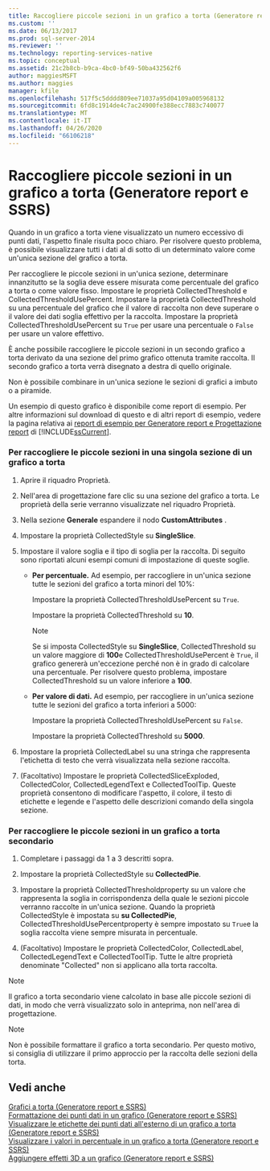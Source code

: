 ```yaml
---
title: Raccogliere piccole sezioni in un grafico a torta (Generatore report e SSRS) | Microsoft Docs
ms.custom: ''
ms.date: 06/13/2017
ms.prod: sql-server-2014
ms.reviewer: ''
ms.technology: reporting-services-native
ms.topic: conceptual
ms.assetid: 21c2b8cb-b9ca-4bc0-bf49-50ba432562f6
author: maggiesMSFT
ms.author: maggies
manager: kfile
ms.openlocfilehash: 517f5c5dddd809ee71037a95d04109a005968132
ms.sourcegitcommit: 6fd8c1914de4c7ac24900fe388ecc7883c740077
ms.translationtype: MT
ms.contentlocale: it-IT
ms.lasthandoff: 04/26/2020
ms.locfileid: "66106218"
---
```

# <a name="collect-small-slices-on-a-pie-chart-report-builder-and-ssrs"></a>Raccogliere piccole sezioni in un grafico a torta (Generatore report e SSRS)
  Quando in un grafico a torta viene visualizzato un numero eccessivo di punti dati, l'aspetto finale risulta poco chiaro. Per risolvere questo problema, è possibile visualizzare tutti i dati al di sotto di un determinato valore come un'unica sezione del grafico a torta.  
  
 Per raccogliere le piccole sezioni in un'unica sezione, determinare innanzitutto se la soglia deve essere misurata come percentuale del grafico a torta o come valore fisso. Impostare le proprietà CollectedThreshold e CollectedThresholdUsePercent. Impostare la proprietà CollectedThreshold su una percentuale del grafico che il valore di raccolta non deve superare o il valore dei dati soglia effettivo per la raccolta. Impostare la proprietà CollectedThresholdUsePercent su `True` per usare una percentuale o `False` per usare un valore effettivo.  
  
 È anche possibile raccogliere le piccole sezioni in un secondo grafico a torta derivato da una sezione del primo grafico ottenuta tramite raccolta. Il secondo grafico a torta verrà disegnato a destra di quello originale.  
  
 Non è possibile combinare in un'unica sezione le sezioni di grafici a imbuto o a piramide.  
  
 Un esempio di questo grafico è disponibile come report di esempio. Per altre informazioni sul download di questo e di altri report di esempio, vedere la pagina relativa ai [report di esempio per Generatore report e Progettazione report](https://go.microsoft.com/fwlink/?LinkId=198283) di [!INCLUDE[ssCurrent](../../includes/sscurrent-md.md)].  
  
### <a name="to-collect-small-slices-into-a-single-slice-on-a-pie-chart"></a>Per raccogliere le piccole sezioni in una singola sezione di un grafico a torta  
  
1.  Aprire il riquadro Proprietà.  
  
2.  Nell'area di progettazione fare clic su una sezione del grafico a torta. Le proprietà della serie verranno visualizzate nel riquadro Proprietà.  
  
3.  Nella sezione **Generale** espandere il nodo **CustomAttributes** .  
  
4.  Impostare la proprietà CollectedStyle su **SingleSlice**.  
  
5.  Impostare il valore soglia e il tipo di soglia per la raccolta. Di seguito sono riportati alcuni esempi comuni di impostazione di queste soglie.  
  
    -   **Per percentuale.** Ad esempio, per raccogliere in un'unica sezione tutte le sezioni del grafico a torta minori del 10%:  
  
         Impostare la proprietà CollectedThresholdUsePercent su `True`.  
  
         Impostare la proprietà CollectedThreshold su **10**.  
  
        > [!NOTE]  
        >  Se si imposta CollectedStyle su **SingleSlice**, CollectedThreshold su un valore maggiore di **100**e CollectedThresholdUsePercent è `True`, il grafico genererà un'eccezione perché non è in grado di calcolare una percentuale. Per risolvere questo problema, impostare CollectedThreshold su un valore inferiore a **100**.  
  
    -   **Per valore di dati.** Ad esempio, per raccogliere in un'unica sezione tutte le sezioni del grafico a torta inferiori a 5000:  
  
         Impostare la proprietà CollectedThresholdUsePercent su `False`.  
  
         Impostare la proprietà CollectedThreshold su **5000**.  
  
6.  Impostare la proprietà CollectedLabel su una stringa che rappresenta l'etichetta di testo che verrà visualizzata nella sezione raccolta.  
  
7.  (Facoltativo) Impostare le proprietà CollectedSliceExploded, CollectedColor, CollectedLegendText e CollectedToolTip. Queste proprietà consentono di modificare l'aspetto, il colore, il testo di etichette e legende e l'aspetto delle descrizioni comando della singola sezione.  
  
### <a name="to-collect-small-slices-into-a-secondary-callout-pie-chart"></a>Per raccogliere le piccole sezioni in un grafico a torta secondario  
  
1.  Completare i passaggi da 1 a 3 descritti sopra.  
  
2.  Impostare la proprietà CollectedStyle su **CollectedPie**.  
  
3.  Impostare la proprietà CollectedThresholdproperty su un valore che rappresenta la soglia in corrispondenza della quale le sezioni piccole verranno raccolte in un'unica sezione. Quando la proprietà CollectedStyle è impostata su **su CollectedPie**, CollectedThresholdUsePercentproperty è sempre impostato su `True`e la soglia raccolta viene sempre misurata in percentuale.  
  
4.  (Facoltativo) Impostare le proprietà CollectedColor, CollectedLabel, CollectedLegendText e CollectedToolTip. Tutte le altre proprietà denominate "Collected" non si applicano alla torta raccolta.  
  
> [!NOTE]  
>  Il grafico a torta secondario viene calcolato in base alle piccole sezioni di dati, in modo che verrà visualizzato solo in anteprima, non nell'area di progettazione.  
  
> [!NOTE]  
>  Non è possibile formattare il grafico a torta secondario. Per questo motivo, si consiglia di utilizzare il primo approccio per la raccolta delle sezioni della torta.  
  
## <a name="see-also"></a>Vedi anche  
 [Grafici a torta &#40;Generatore report e SSRS&#41;](charts-report-builder-and-ssrs.md)   
 [Formattazione dei punti dati in un grafico &#40;Generatore report e SSRS&#41;](formatting-data-points-on-a-chart-report-builder-and-ssrs.md)   
 [Visualizzare le etichette dei punti dati all'esterno di un grafico a torta &#40;Generatore report e SSRS&#41;](display-data-point-labels-outside-a-pie-chart-report-builder-and-ssrs.md)   
 [Visualizzare i valori in percentuale in un grafico a torta &#40;Generatore report e SSRS&#41;](display-percentage-values-on-a-pie-chart-report-builder-and-ssrs.md)   
 [Aggiungere effetti 3D a un grafico &#40;Generatore report e SSRS&#41;](chart-effects-add-3d-effects-report-builder.md)  
  
  
